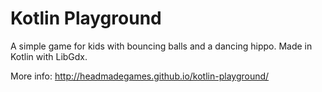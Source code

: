 # Kotlin Playground

A simple game for kids with bouncing balls and a dancing hippo. Made in Kotlin with LibGdx.

More info:
http://headmadegames.github.io/kotlin-playground/

